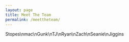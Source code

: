 ```yaml
---
layout: page
title: Meet The Team
permalink: /meettheteam/
---
```

<html>
<body>
  <p>Stopes\nmac\nGunk\nTJ\nRyan\nZach\nSeanie\nJiggins</p>
</body>
</html>
